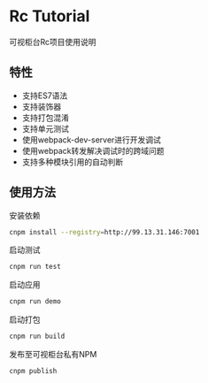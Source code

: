 # Rc Tutorial

可视柜台Rc项目使用说明

## 特性

- 支持ES7语法
- 支持装饰器
- 支持打包混淆
- 支持单元测试
- 使用webpack-dev-server进行开发调试
- 使用webpack转发解决调试时的跨域问题
- 支持多种模块引用的自动判断

## 使用方法

安装依赖
```bash
cnpm install --registry=http://99.13.31.146:7001
```

启动测试
```bash
cnpm run test
```

启动应用
```bash
cnpm run demo
```

启动打包
```bash
cnpm run build
```

发布至可视柜台私有NPM
```bash
cnpm publish
```
